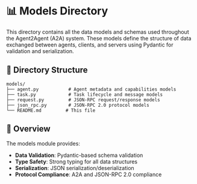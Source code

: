 # 📊 Models Directory

This directory contains all the data models and schemas used throughout the Agent2Agent (A2A) system. These models define the structure of data exchanged between agents, clients, and servers using Pydantic for validation and serialization.

## 📁 Directory Structure

```
models/
├── agent.py           # Agent metadata and capabilities models
├── task.py            # Task lifecycle and message models
├── request.py         # JSON-RPC request/response models
├── json_rpc.py        # JSON-RPC 2.0 protocol models
└── README.md         # This file
```

## 🎯 Overview

The models module provides:
- **Data Validation**: Pydantic-based schema validation
- **Type Safety**: Strong typing for all data structures
- **Serialization**: JSON serialization/deserialization
- **Protocol Compliance**: A2A and JSON-RPC 2.0 compliance